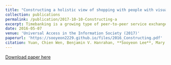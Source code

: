 ```yaml
---
title: "Constructing a holistic view of shopping with people with visual impairment: a participatory design approach"
collection: publications
permalink: /publication/2017-10-10-Constructing-a
excerpt: Timebanking is a growing type of peer-to-peer service exchange, but is hampered by the effort of finding good transaction partners. We seek to reduce this effort by using a Matching Algorithm for Service Transactions (MAST). MAST matches transaction partners in terms of similarity of interests and complementarity of abilities and needs. We present an experiment involving data and participants from a real timebanking network, that evaluates the acceptability of MAST, and shows that such an algorithm can retrieve matches that are subjectively better than matches based on matching the category of people’s historical offers or requests to the category of a current transaction request.
date: 2016-05-07
venue: 'Universal Access in the Information Society (2017)'
paperurl: 'https://sooyeon2229.github.io/files/2016_Constructing.pdf'
citation: Yuan, Chien Wen, Benjamin V. Hanrahan, **Sooyeon Lee**, Mary Beth Rosson, and John M. Carroll. “Constructing a holistic view of shopping with people with visual impairment: a participatory design approach.” Universal Access in the Information Society (2017): 1-14.
---
```


[Download paper here](https://sooyeon2229.github.io/files/2016_Constructing.pdf)
